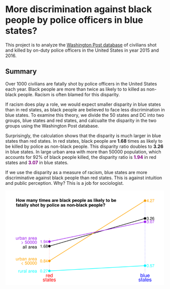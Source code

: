 # More discrimination against black people by police officers in blue states? 
This project is to analyze the [Washington Post database](https://github.com/washingtonpost/data-police-shootings) of civilians shot and killed by on-duty police officers in the United States in year 2015 and 2016. 

## Summary
Over 1000 civilians are fatally shot by police officers in the United States each year. Black people are more than twice as likely to to killed as non-black people. Racism is often blamed for this disparity. 

If racism does play a role, we would expect smaller disparity in blue states than in red states, as black people are believed to face less discrimination in blue states. To examine this theory, we divide the 50 states and DC into two groups, blue states and red states, and calcualte the disparity in the two groups using the Washington Post database. 

Surprisingly, the calculation shows that the disparity is much larger in blue states than red states. In red states, black people are **1.68** times as likely to be killed by police as non-black people. This disparity ratio doubles to **3.26** in blue states. In large urban area with more than 50000 population, which accounts for 92% of black people killed, the disparity ratio is <span style="color:purple">**1.94**</span> in red states and <span style="color:purple">**3.07**</span> in blue states.

If we use the disparity as a measure of racism, blue states are more discriminative against black people than red states. This is against intuition and public perception. Why? This is a job for sociologist. 

<img src="figures/disparity_ratio_geo.png" alt="disparity ratio" style="width: 500px;"/>
